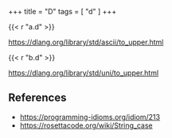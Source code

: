 +++
title = "D"
tags = [ "d" ]
+++

{{< r "a.d" >}}

<https://dlang.org/library/std/ascii/to_upper.html>

{{< r "b.d" >}}

<https://dlang.org/library/std/uni/to_upper.html>

## References

- <https://programming-idioms.org/idiom/213>
- <https://rosettacode.org/wiki/String_case>
